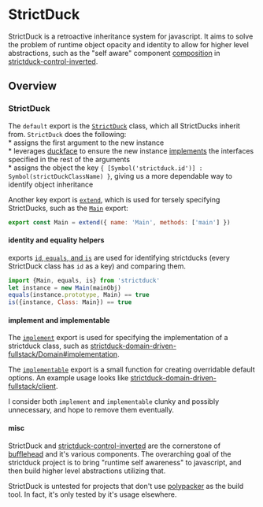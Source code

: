 # StrictDuck
  
StrictDuck is a retroactive inheritance system for javascript. It aims to solve the problem of runtime object opacity and identity to allow for higher level abstractions, such as the "self aware" component [composition](https://github.com/strictduck/control-inverted/blob/master/src/composit.js) in [strictduck-control-inverted](https://github.com/strictduck/control-inverted).
  
## Overview
### StrictDuck
The `default` export is the [`StrictDuck`](https://github.com/strictduck/strictduck/blob/master/src/strictduck.js#L15-L30) class, which all StrictDucks inherit from.
`StrictDuck` does the following:   
  \* assigns the first argument to the new instance   
  \* leverages [duckface](https://github.com/openraffler/duckface.js) to ensure the new instance [implements](https://github.com/strictduck/strictduck/blob/master/src/strictduck.js#L4-L9) the interfaces specified in the rest of the arguments  
  \* assigns the object the key `{ [Symbol('strictduck.id')] : Symbol(strictDuckClassName) }`, giving us a more dependable way to identify object inheritance  

Another key export is [`extend`](https://github.com/strictduck/strictduck/blob/master/src/strictduck.js#L34-L48), which is used for tersely specifying StrictDucks, such as the [`Main`](https://github.com/strictduck/strictduck/blob/master/src/strictduck.js#L50) export:
```javascript
export const Main = extend({ name: 'Main', methods: ['main'] })
```
  
#### identity and equality helpers
exports  [`id`, `equals`, and `is`](https://github.com/strictduck/strictduck/blob/master/src/utils.js#L4-L14) are used for identifying strictducks (every StrictDuck class has `id` as a key) and comparing them.
```javascript
import {Main, equals, is} from 'strictduck'
let instance = new Main(mainObj)
equals(instance.prototype, Main) == true
is({instance, Class: Main}) == true
```
  
#### implement and implementable
The [`implement`](https://github.com/strictduck/strictduck/blob/master/src/implement.js) export is used for specifying the implementation of a strictduck class, such as [strictduck-domain-driven-fullstack/Domain#implementation](https://github.com/strictduck/domain-driven-fullstack/blob/master/src/Domain.js#L46).

The [`implementable`](https://github.com/strictduck/strictduck/blob/master/src/implementable.js) export is a small function for creating overridable default options. An example usage looks like [strictduck-domain-driven-fullstack/client](https://github.com/strictduck/domain-driven-fullstack/blob/master/src/client.js#L15-L32).

I consider both `implement` and `implementable` clunky and possibly unnecessary, and hope to remove them eventually.  


#### misc
StrictDuck and [strictduck-control-inverted](https://github.com/strictduck/control-inverted) are the cornerstone of [bufflehead](https://github.com/strictduck/bufflehead) and it's various components. The overarching goal of the strictduck project is to bring "runtime self awareness" to javascript, and then build higher level abstractions utilizing that.
  
StrictDuck is untested for projects that don't use [polypacker](https://github.com/michaeljosephrosenthal/polypacker) as the build tool. In fact, it's only tested by it's usage elsewhere.

